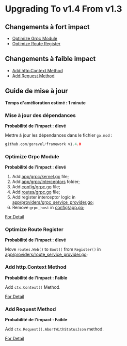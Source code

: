 # Upgrading To v1.4 From v1.3

## Changements à fort impact

- [Optimize Grpc Module](#optimize-grpc-module)
- [Optimize Route Register](#optimize-route-register)

## Changements à faible impact

- [Add http.Context Method](#add-http-context-method)
- [Add Request Method](#add-request-method)

## Guide de mise à jour

**Temps d'amélioration estimé : 1 minute**

### Mise à jour des dépendances

**Probabilité de l'impact : élevé**

Mettre à jour les dépendances dans le fichier `go.mod` :

```go
github.com/goravel/framework v1.4.0
```

### Optimize Grpc Module

**Probabilité de l'impact : élevé**

1. Add [app/grpc/kernel.go](https://github.com/goravel/goravel/blob/v1.4.0/app/grpc/kernel.go) file;
2. Add [app/grpc/interceptors](https://github.com/goravel/goravel/tree/v1.4.0/app/grpc/interceptors) folder;
3. Add [config/grpc.go](https://github.com/goravel/goravel/blob/v1.4.0/config/grpc.go) file;
4. Add [routes/grpc.go](https://github.com/goravel/goravel/blob/v1.4.0/routes/grpc.go) file;
5. Add register interceptor logic
   in [app/providers/grpc_service_provider.go](https://github.com/goravel/goravel/blob/v1.4.0/app/providers/grpc_service_provider.go);
6. Remove `grpc_host` in [config/app.go](https://github.com/goravel/goravel/blob/v1.4.0/config/app.go);

[For Detail](../basic/grpc)

### Optimize Route Register

**Probabilité de l'impact : élevé**

Move `routes.Web()` to `Boot()` from `Register()`
in [app/providers/route_service_provider.go](https://github.com/goravel/goravel/blob/v1.4.0/app/providers/route_service_provider.go);

### Add http.Context Method

**Probabilité de l'impact : Faible**

Add `ctx.Context()` Method.

[For Detail](../basic/requests#get-context)

### Add Request Method

**Probabilité de l'impact : Faible**

Add `ctx.Request().AbortWithStatusJson` method.

[For Detail](../basic/requests#abort-request)

